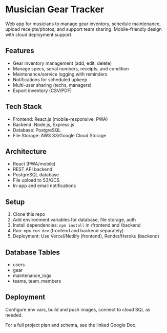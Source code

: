# Musician Gear Tracker

Web app for musicians to manage gear inventory, schedule maintenance, upload receipts/photos, and support team sharing. Mobile-friendly design with cloud deployment support.

## Features
- Gear inventory management (add, edit, delete)
- Manage specs, serial numbers, receipts, and condition
- Maintenance/service logging with reminders
- Notifications for scheduled upkeep
- Multi-user sharing (techs, managers)
- Export inventory (CSV/PDF)

## Tech Stack
- Frontend: React.js (mobile-responsive, PWA)
- Backend: Node.js, Express.js
- Database: PostgreSQL
- File Storage: AWS S3/Google Cloud Storage

## Architecture
- React (PWA/mobile)
- REST API backend
- PostgreSQL database
- File upload to S3/GCS
- In-app and email notifications

## Setup
1. Clone this repo
2. Add environment variables for database, file storage, auth
3. Install dependencies: `npm install` in /frontend and /backend
4. Run: `npm run dev` (frontend and backend separately)
5. Deployment: Use Vercel/Netlify (frontend), Render/Heroku (backend)

## Database Tables
- users
- gear
- maintenance_logs
- teams, team_members

## Deployment
Configure env vars, build and push images, connect to cloud SQL as needed.

For a full project plan and schema, see the linked Google Doc.
